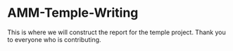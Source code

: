 # AMM-Temple-Writing
This is where we will construct the report for the temple project. Thank you to everyone who is contributing.
